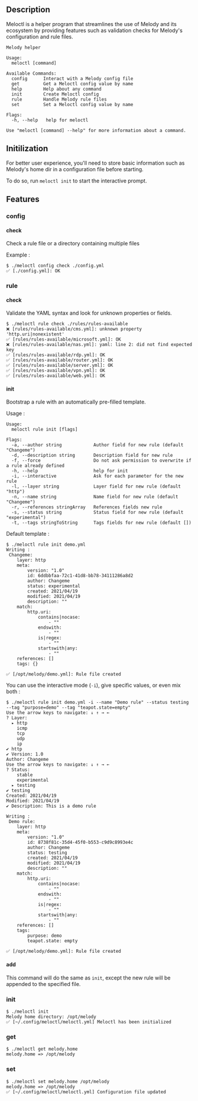 ## Description

Meloctl is a helper program that streamlines the use of Melody and its ecosystem by providing features such as validation checks for Melody's configuration and rule files.

```
Melody helper

Usage:
  meloctl [command]

Available Commands:
  config      Interact with a Melody config file
  get         Get a Meloctl config value by name
  help        Help about any command
  init        Create Meloctl config
  rule        Handle Melody rule files
  set         Set a Meloctl config value by name

Flags:
  -h, --help   help for meloctl

Use "meloctl [command] --help" for more information about a command.
```

## Initilization

For better user experience, you'll need to store basic information such as Melody's home dir in a configuration file before starting. 

To do so, run `meloctl init` to start the interactive prompt.

## Features
### config
#### check

Check a rule file or a directory containing multiple files  

Example : 

```
$ ./meloctl config check ./config.yml 
✅ [./config.yml]: OK
```

### rule
#### check

Validate the YAML syntax and look for unknown properties or fields.

```
$ ./meloctl rule check ./rules/rules-available 
❌ [rules/rules-available/cms.yml]: unknown property 'http.uri|nonexistent'
✅ [rules/rules-available/microsoft.yml]: OK
❌ [rules/rules-available/nas.yml]: yaml: line 2: did not find expected key
✅ [rules/rules-available/rdp.yml]: OK
✅ [rules/rules-available/router.yml]: OK
✅ [rules/rules-available/server.yml]: OK
✅ [rules/rules-available/vpn.yml]: OK
✅ [rules/rules-available/web.yml]: OK
```

#### init

Bootstrap a rule with an automatically pre-filled template.

Usage :

```
Usage:
  meloctl rule init [flags]

Flags:
  -a, --author string            Author field for new rule (default "Changeme")
  -d, --description string       Description field for new rule
  -f, --force                    Do not ask permission to overwrite if a rule already defined
  -h, --help                     help for init
  -i, --interactive              Ask for each parameter for the new rule
  -l, --layer string             Layer field for new rule (default "http")
  -n, --name string              Name field for new rule (default "Changeme")
  -r, --references stringArray   References fields new rule
  -s, --status string            Status field for new rule (default "experimental")
  -t, --tags stringToString      Tags fields for new rule (default [])

```

Default template :

```
$ ./meloctl rule init demo.yml
Writing :
 Changeme:
    layer: http
    meta:
        version: "1.0"
        id: 6ddbbfaa-72c1-41d8-bb78-34111286a8d2
        author: Changeme
        status: experimental
        created: 2021/04/19
        modified: 2021/04/19
        description: ""
    match:
        http.uri:
            contains|nocase:
                - ""
            endswith:
                - ""
            is|regex:
                - ""
            startswith|any:
                - ""
    references: []
    tags: {}

✅ [/opt/melody/demo.yml]: Rule file created
```

You can use the interactive mode (`-i`), give specific values, or even mix both :

```
$ ./meloctl rule init demo.yml -i --name "Demo rule" --status testing --tag "purpose=demo" --tag "teapot.state=empty"
Use the arrow keys to navigate: ↓ ↑ → ← 
? Layer: 
  ▸ http
    icmp
    tcp
    udp
    ip
✔ http
✔ Version: 1.0
Author: Changeme
Use the arrow keys to navigate: ↓ ↑ → ← 
? Status: 
    stable
    experimental
  ▸ testing
✔ testing
Created: 2021/04/19
Modified: 2021/04/19
✔ Description: This is a demo rule

Writing :
 Demo rule:
    layer: http
    meta:
        version: "1.0"
        id: 8738f81c-35d4-45f0-b553-c9d9c8993e4c
        author: Changeme
        status: testing
        created: 2021/04/19
        modified: 2021/04/19
        description: ""
    match:
        http.uri:
            contains|nocase:
                - ""
            endswith:
                - ""
            is|regex:
                - ""
            startswith|any:
                - ""
    references: []
    tags:
        purpose: demo
        teapot.state: empty

✅ [/opt/melody/demo.yml]: Rule file created
```

#### add

This command will do the same as `init`, except the new rule will be appended to the specified file.

### init

```
$ ./meloctl init
Melody home directory: /opt/melody
✅ [~/.config/meloctl/meloctl.yml] Meloctl has been initialized
```

### get

```
$ ./meloctl get melody.home
melody.home => /opt/melody 
```

### set

```
$ ./meloctl set melody.home /opt/melody
melody.home => /opt/melody 
✅ [~/.config/meloctl/meloctl.yml] Configuration file updated
```